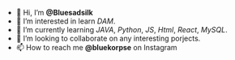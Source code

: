 - 👋 Hi, I’m **@Bluesadsilk**
- 👀 I’m interested in learn _DAM_.
- 🌱 I’m currently learning _JAVA_, _Python_, _JS_, _Html_, _React_, _MySQL_.
- 💞️ I’m looking to collaborate on any interesting porjects.
- 📫 How to reach me **@bluekorpse** on Instagram

<!---
Bluesadsilk/Bluesadsilk is a ✨ special ✨ repository because its `README.md` (this file) appears on your GitHub profile.
You can click the Preview link to take a look at your changes.
--->
